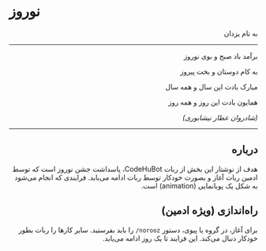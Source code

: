 # نوروز

<div dir="rtl">

به نام یزدان

---

برآمد باد صبح و بوی نوروز

به کام دوستان و بخت پیروز

مبارک بادت این سال و همه سال

همایون بادت این روز و همه روز

_(شادروان عطار نیشابوری)_

---

## درباره

هدف از نوشتار این بخش از ربات CodeHuBot، پاسداشت جشن نوروز است که توسط ادمین ربات آغاز و بصورت خودکار توسط ربات ادامه می‌یابد. فرایندی که انجام می‌شود به شکل یک پویانمایی (animation) است.

## راه‌اندازی (ویژه ادمین)

برای آغاز، در گروه یا پیوی، دستور <code dir="ltr">/norooz</code> را باید بفرستید. سایر کارها را ربات بطور خودکار دنبال می‌کند. این فرایند تا یک روز ادامه می‌یابد.

</div>
